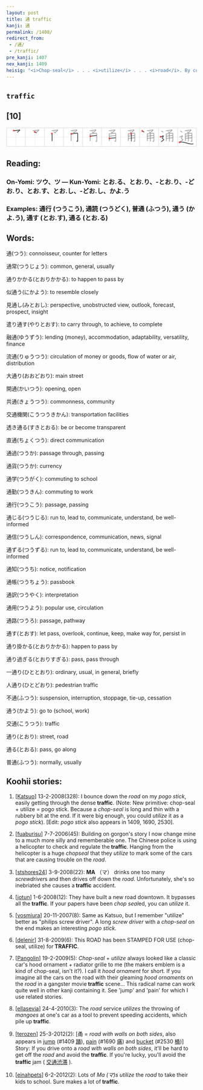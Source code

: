 ```yaml
---
layout: post
title: 通 traffic
kanji: 通
permalink: /1408/
redirect_from:
 - /通/
 - /traffic/
pre_kanji: 1407
nex_kanji: 1409
heisig: "<i>Chop-seal</i> . . . <i>utilize</i> . . . <i>road</i>. By combining the first two primitives into a single image, you will be able to use that image in a few instances later, one of which comes immediately."
---
```


## `traffic`

## [10]

<div class="stroke"><img src="../images/E9809A.png" /></div>

## Reading:

### On-Yomi: ツウ、ツ &mdash; Kun-Yomi: とお.る、とお.り、-とお.り、-どお.り、とお.す、とお.し、-どお.し、かよ.う

### Examples: 通行 (つうこう), 通読 (つうどく), 普通 (ふつう), 通う (かよ.う), 通す (とお.す), 通る (とお.る)

## Words:

通(つう): connoisseur, counter for letters

通常(つうじょう): common, general, usually

通りかかる(とおりかかる): to happen to pass by

似通う(にかよう): to resemble closely

見通し(みとおし): perspective, unobstructed view, outlook, forecast, prospect, insight

遣り通す(やりとおす): to carry through, to achieve, to complete

融通(ゆうずう): lending (money), accommodation, adaptability, versatility, finance

流通(りゅうつう): circulation of money or goods, flow of water or air, distribution

大通り(おおどおり): main street

開通(かいつう): opening, open

共通(きょうつう): commonness, community

交通機関(こうつうきかん): transportation facilities

透き通る(すきとおる): be or become transparent

直通(ちょくつう): direct communication

通過(つうか): passage through, passing

通貨(つうか): currency

通学(つうがく): commuting to school

通勤(つうきん): commuting to work

通行(つうこう): passage, passing

通じる(つうじる): run to, lead to, communicate, understand, be well-informed

通信(つうしん): correspondence, communication, news, signal

通ずる(つうずる): run to, lead to, communicate, understand, be well-informed

通知(つうち): notice, notification

通帳(つうちょう): passbook

通訳(つうやく): interpretation

通用(つうよう): popular use, circulation

通路(つうろ): passage, pathway

通す(とおす): let pass, overlook, continue, keep, make way for, persist in

通り掛かる(とおりかかる): happen to pass by

通り過ぎる(とおりすぎる): pass, pass through

一通り(ひととおり): ordinary, usual, in general, briefly

人通り(ひとどおり): pedestrian traffic

不通(ふつう): suspension, interruption, stoppage, tie-up, cessation

通う(かよう): go to (school, work)

交通(こうつう): traffic

通り(とおり): street, road

通る(とおる): pass, go along

普通(ふつう): normally, usually

## Koohii stories:

1) [<a href="http://kanji.koohii.com/profile/Katsuo">Katsuo</a>] 13-2-2008(328): I bounce down the <em>road</em> on my <em>pogo stick</em>, easily getting through the dense<strong> traffic</strong>. (Note: New primitive: chop-seal + utilize = pogo stick. Because a <em>chop-seal</em> is long and thin with a rubbery bit at the end. If it were big enough, you could <em>utilize</em> it as a <em>pogo stick</em>). [Edit: <em>pogo stick</em> also appears in 1409, 1690, 2530]. 

2) [<a href="http://kanji.koohii.com/profile/fuaburisu">fuaburisu</a>] 7-7-2006(45): Building on gorgon&#039;s story I now change mine to a much more silly and rememberable one. The Chinese police is using a helicopter to check and regulate the<strong> traffic</strong>. Hanging from the helicopter is a huge <em>chopseal</em> that they <em>utilize</em> to mark some of the cars that are causing trouble on the <em>road</em>. 

3) [<a href="http://kanji.koohii.com/profile/stshores24">stshores24</a>] 3-9-2008(22): <strong>MA</strong> （マ） drinks one too many <em>screwdriver</em>s and then drives off down the <em>road</em>. Unfortunately, she&#039;s so inebriated she causes a<strong> traffic</strong> accident. 

4) [<a href="http://kanji.koohii.com/profile/jotun">jotun</a>] 1-6-2008(12): They have built a new road downtown. It bypasses all the<strong> traffic</strong>. If your papers have been <em>chop seal</em>ed, you can <em>utilize</em> it. 

5) [<a href="http://kanji.koohii.com/profile/vosmiura">vosmiura</a>] 20-11-2007(8): Same as Katsuo, but I remember &quot;utilize&quot; better as &quot;philips screw driver&quot;. A long <em>screw driver</em> with a <em>chop-seal</em> on the end makes an interesting <em>pogo stick</em>. 

6) [<a href="http://kanji.koohii.com/profile/delenir">delenir</a>] 31-8-2009(6): This ROAD has been STAMPED FOR USE (chop-seal, utilize) for<strong> TRAFFIC</strong>. 

7) [<a href="http://kanji.koohii.com/profile/Pangolin">Pangolin</a>] 19-2-2009(5): <em>Chop-seal</em> + <em>utilize</em> always looked like a classic car&#039;s hood ornament + radiator grille to me (the makers emblem is a kind of chop-seal, isn&#039;t it?). I call it <em>hood ornament</em> for short. If you imagine all the cars on the road with their gleaming <em>hood ornaments</em> on the <em>road</em> in a gangster movie<strong> traffic</strong> scene... This radical name can work quite well in other kanji containing it. See &#039;jump&#039; and &#039;pain&#039; for which I use related stories. 

8) [<a href="http://kanji.koohii.com/profile/ellasevia">ellasevia</a>] 24-4-2010(3): The <em>road</em> service <em>utilizes</em> the throwing of <em>mangoes</em> at one&#039;s car as a tool to prevent speeding accidents, which pile up<strong> traffic</strong>. 

9) [<a href="http://kanji.koohii.com/profile/terozen">terozen</a>] 25-3-2012(2): [甬 = <em>road with walls on both sides</em>, also appears in <a href="../1409">jump</a> <span class="index">(#1409 <a href="http://jisho.org/kanji/details/踊">踊</a>)</span>, <a href="../1690">pain</a> <span class="index">(#1690 <a href="http://jisho.org/kanji/details/痛">痛</a>)</span> and <a href="../2530">bucket</a> <span class="index">(#2530 <a href="http://jisho.org/kanji/details/桶">桶</a>)</span>] Story: If you drive onto a <em>road with walls on both sides</em>, it&#039;ll be hard to get off the <em>road</em> and avoid the <strong>traffic</strong>. If you&#039;re lucky, you&#039;ll avoid the <strong>traffic</strong> jam (  <a href="http://jisho.org/kanji/details/交通渋滞">交通渋滞</a>  ). 

10) [<a href="http://kanji.koohii.com/profile/einahpets">einahpets</a>] 6-2-2012(2): Lots of <em>Ma (マ)s utilize</em> the <em>road</em> to take their kids to school. Sure makes a lot of<strong> traffic</strong>. 
